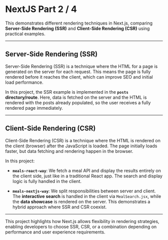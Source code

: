 # NextJS Part 2 / 4

This demonstrates different rendering techniques in Next.js, comparing **Server-Side Rendering (SSR)** and **Client-Side Rendering (CSR)** using practical examples.

---

## Server-Side Rendering (SSR)

Server-Side Rendering (SSR) is a technique where the HTML for a page is generated on the server for each request. This means the page is fully rendered before it reaches the client, which can improve SEO and initial load performance.

In this project, the SSR example is implemented in the **`posts` directory/route**. Here, data is fetched on the server and the HTML is rendered with the posts already populated, so the user receives a fully rendered page immediately.

---

## Client-Side Rendering (CSR)

Client-Side Rendering (CSR) is a technique where the HTML is rendered on the client (browser) after the JavaScript is loaded. The page initially loads faster, but data fetching and rendering happen in the browser.

In this project:

- **`meals-react-way`**: We fetch a meal API and display the results entirely on the client side, just like in a traditional React app. The search and display logic is fully handled in the client.
  
- **`meals-nextjs-way`**: We split responsibilities between server and client. The **interactive search** is handled in the client via `MealSearch.jsx`, while the **data showcase** is rendered on the server. This demonstrates a hybrid approach where SSR and CSR coexist.

---

This project highlights how Next.js allows flexibility in rendering strategies, enabling developers to choose SSR, CSR, or a combination depending on performance and user experience requirements.
